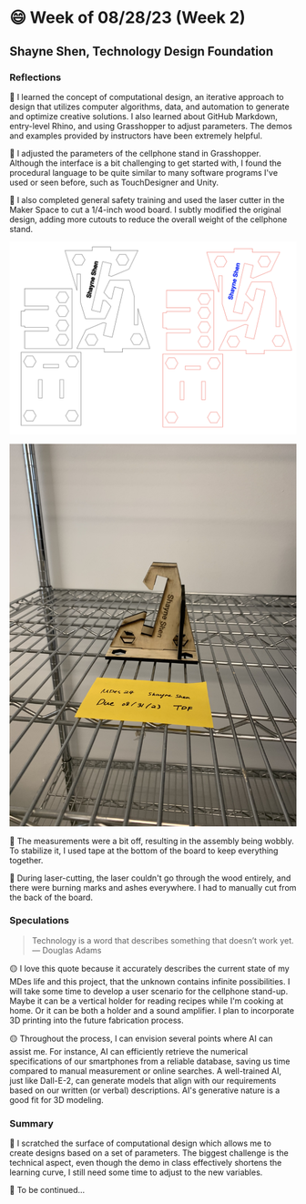 # 😄 Week of 08/28/23 (Week 2)
## Shayne Shen, Technology Design Foundation

### Reflections
🔴 I learned the concept of computational design, an iterative approach to design that utilizes computer algorithms, data, and automation to generate and optimize creative solutions. I also learned about GitHub Markdown, entry-level Rhino, and using Grasshopper to adjust parameters. The demos and examples provided by instructors have been extremely helpful.

🔴 I adjusted the parameters of the cellphone stand in Grasshopper. Although the interface is a bit challenging to get started with, I found the procedural language to be quite similar to many software programs I've used or seen before, such as TouchDesigner and Unity.

🔴 I also completed general safety training and used the laser cutter in the Maker Space to cut a 1/4-inch wood board. I subtly modified the original design, adding more cutouts to reduce the overall weight of the cellphone stand.

![Illustrator design file](phonestand_ai.png)

![Final outcome](phonestand_01.jpg)

🔴 The measurements were a bit off, resulting in the assembly being wobbly. To stabilize it, I used tape at the bottom of the board to keep everything together.

🔴 During laser-cutting, the laser couldn't go through the wood entirely, and there were burning marks and ashes everywhere. I had to manually cut from the back of the board.

### Speculations
> Technology is a word that describes something that doesn’t work yet. — Douglas Adams

🟡 I love this quote because it accurately describes the current state of my MDes life and this project, that the unknown contains infinite possibilities. I will take some time to develop a user scenario for the cellphone stand-up. Maybe it can be a vertical holder for reading recipes while I'm cooking at home. Or it can be both a holder and a sound amplifier. I plan to incorporate 3D printing into the future fabrication process.

🟡 Throughout the process, I can envision several points where AI can assist me. For instance, AI can efficiently retrieve the numerical specifications of our smartphones from a reliable database, saving us time compared to manual measurement or online searches. A well-trained AI, just like Dall-E-2, can generate models that align with our requirements based on our written (or verbal) descriptions. AI's generative nature is a good fit for 3D modeling.

### Summary
🔵 I scratched the surface of computational design which allows me to create designs based on a set of parameters. The biggest challenge is the technical aspect, even though the demo in class effectively shortens the learning curve, I still need some time to adjust to the new variables. 

🔵 To be continued...
